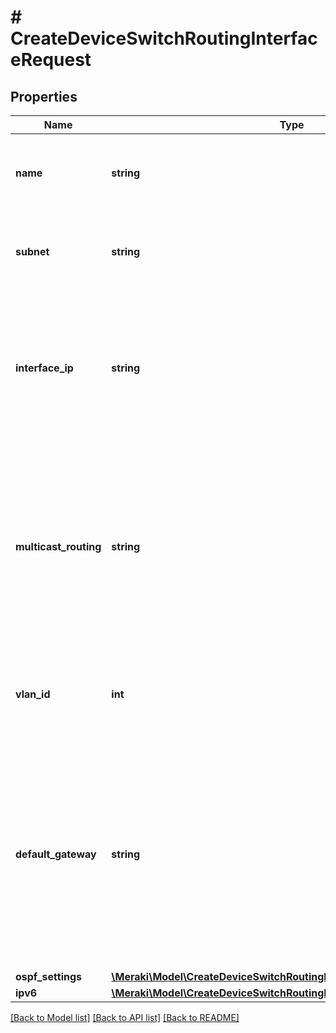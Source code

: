 # # CreateDeviceSwitchRoutingInterfaceRequest

## Properties

Name | Type | Description | Notes
------------ | ------------- | ------------- | -------------
**name** | **string** | A friendly name or description for the interface or VLAN. |
**subnet** | **string** | The network that this L3 interface is on, in CIDR notation (ex. 10.1.1.0/24). | [optional]
**interface_ip** | **string** | The IP address that will be used for Layer 3 routing on this VLAN or subnet. This cannot be the same         as the device management IP. | [optional]
**multicast_routing** | **string** | Enable multicast support if, multicast routing between VLANs is required. Options are:         &#39;disabled&#39;, &#39;enabled&#39; or &#39;IGMP snooping querier&#39;. Default is &#39;disabled&#39;. | [optional]
**vlan_id** | **int** | The VLAN this L3 interface is on. VLAN must be between 1 and 4094. | [optional]
**default_gateway** | **string** | The next hop for any traffic that isn&#39;t going to a directly connected subnet or over a static route.         This IP address must exist in a subnet with a L3 interface. Required if this is the first IPv4 interface. | [optional]
**ospf_settings** | [**\Meraki\Model\CreateDeviceSwitchRoutingInterfaceRequestOspfSettings**](CreateDeviceSwitchRoutingInterfaceRequestOspfSettings.md) |  | [optional]
**ipv6** | [**\Meraki\Model\CreateDeviceSwitchRoutingInterfaceRequestIpv6**](CreateDeviceSwitchRoutingInterfaceRequestIpv6.md) |  | [optional]

[[Back to Model list]](../../README.md#models) [[Back to API list]](../../README.md#endpoints) [[Back to README]](../../README.md)
